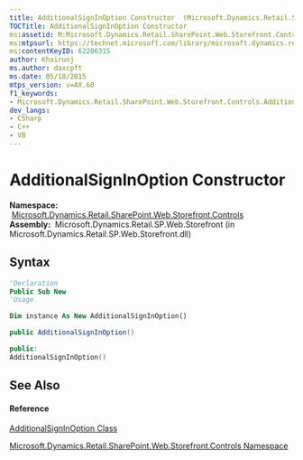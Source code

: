 ```yaml
---
title: AdditionalSignInOption Constructor  (Microsoft.Dynamics.Retail.SharePoint.Web.Storefront.Controls)
TOCTitle: AdditionalSignInOption Constructor
ms:assetid: M:Microsoft.Dynamics.Retail.SharePoint.Web.Storefront.Controls.AdditionalSignInOption.#ctor
ms:mtpsurl: https://technet.microsoft.com/library/microsoft.dynamics.retail.sharepoint.web.storefront.controls.additionalsigninoption.additionalsigninoption(v=AX.60)
ms:contentKeyID: 62206315
author: Khairunj
ms.author: daxcpft
ms.date: 05/18/2015
mtps_version: v=AX.60
f1_keywords:
- Microsoft.Dynamics.Retail.SharePoint.Web.Storefront.Controls.AdditionalSignInOption.#ctor
dev_langs:
- CSharp
- C++
- VB
---
```


# AdditionalSignInOption Constructor

**Namespace:**  [Microsoft.Dynamics.Retail.SharePoint.Web.Storefront.Controls](microsoft-dynamics-retail-sharepoint-web-storefront-controls-namespace.md)  
**Assembly:**  Microsoft.Dynamics.Retail.SP.Web.Storefront (in Microsoft.Dynamics.Retail.SP.Web.Storefront.dll)

## Syntax

``` vb
'Declaration
Public Sub New
'Usage

Dim instance As New AdditionalSignInOption()
```

``` csharp
public AdditionalSignInOption()
```

``` c++
public:
AdditionalSignInOption()
```

## See Also

#### Reference

[AdditionalSignInOption Class](additionalsigninoption-class-microsoft-dynamics-retail-sharepoint-web-storefront-controls.md)

[Microsoft.Dynamics.Retail.SharePoint.Web.Storefront.Controls Namespace](microsoft-dynamics-retail-sharepoint-web-storefront-controls-namespace.md)


